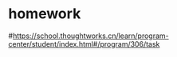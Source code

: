 # homework

#https://school.thoughtworks.cn/learn/program-center/student/index.html#/program/306/task

